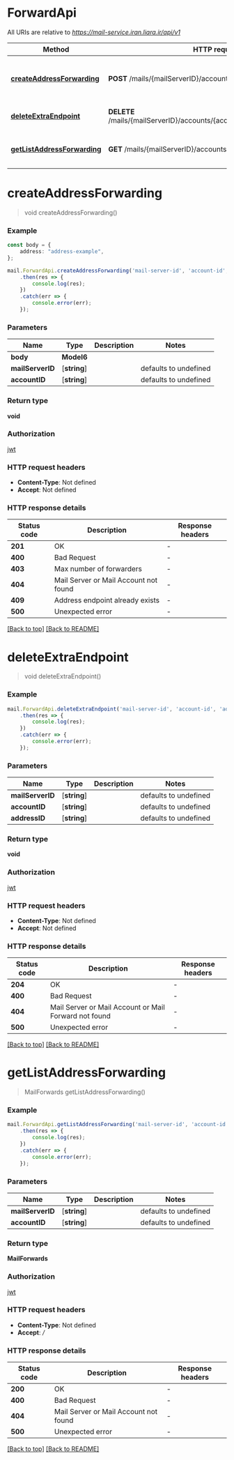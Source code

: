 # ForwardApi

All URIs are relative to *https://mail-service.iran.liara.ir/api/v1*

Method | HTTP request | Description
------------- | ------------- | -------------
[**createAddressForwarding**](ForwardApi.md#createAddressForwarding) | **POST** /mails/{mailServerID}/accounts/{accountID}/forwards | add address endpoint to forwarding mails
[**deleteExtraEndpoint**](ForwardApi.md#deleteExtraEndpoint) | **DELETE** /mails/{mailServerID}/accounts/{accountID}/forwards/{addressID} | delete extra endpoint address
[**getListAddressForwarding**](ForwardApi.md#getListAddressForwarding) | **GET** /mails/{mailServerID}/accounts/{accountID}/forwards | get all extra address to forwarding mails


# **createAddressForwarding**
> void createAddressForwarding()


### Example


```typescript
const body = {
    address: "address-example",
};

mail.ForwardApi.createAddressForwarding('mail-server-id', 'account-id', body)
    .then(res => {
        console.log(res);
    })
    .catch(err => {
        console.error(err);
    });
```


### Parameters

Name | Type | Description  | Notes
------------- | ------------- | ------------- | -------------
 **body** | **Model6**|  |
 **mailServerID** | [**string**] |  | defaults to undefined
 **accountID** | [**string**] |  | defaults to undefined


### Return type

**void**

### Authorization

[jwt](../../README.md#jwt)

### HTTP request headers

 - **Content-Type**: Not defined
 - **Accept**: Not defined


### HTTP response details
| Status code | Description | Response headers |
|-------------|-------------|------------------|
**201** | OK |  -  |
**400** | Bad Request |  -  |
**403** | Max number of forwarders |  -  |
**404** | Mail Server or Mail Account not found |  -  |
**409** | Address endpoint already exists |  -  |
**500** | Unexpected error |  -  |

[[Back to top]](#) [[Back to README]](./../../README.md)

# **deleteExtraEndpoint**
> void deleteExtraEndpoint()


### Example


```typescript
mail.ForwardApi.deleteExtraEndpoint('mail-server-id', 'account-id', 'address-id')
    .then(res => {
        console.log(res);
    })
    .catch(err => {
        console.error(err);
    });
```


### Parameters

Name | Type | Description  | Notes
------------- | ------------- | ------------- | -------------
 **mailServerID** | [**string**] |  | defaults to undefined
 **accountID** | [**string**] |  | defaults to undefined
 **addressID** | [**string**] |  | defaults to undefined


### Return type

**void**

### Authorization

[jwt](../../README.md#jwt)

### HTTP request headers

 - **Content-Type**: Not defined
 - **Accept**: Not defined


### HTTP response details
| Status code | Description | Response headers |
|-------------|-------------|------------------|
**204** | OK |  -  |
**400** | Bad Request |  -  |
**404** | Mail Server or Mail Account or Mail Forward not found |  -  |
**500** | Unexpected error |  -  |

[[Back to top]](#) [[Back to README]](./../../README.md)

# **getListAddressForwarding**
> MailForwards getListAddressForwarding()


### Example


```typescript
mail.ForwardApi.getListAddressForwarding('mail-server-id', 'account-id')
    .then(res => {
        console.log(res);
    })
    .catch(err => {
        console.error(err);
    });
```


### Parameters

Name | Type | Description  | Notes
------------- | ------------- | ------------- | -------------
 **mailServerID** | [**string**] |  | defaults to undefined
 **accountID** | [**string**] |  | defaults to undefined


### Return type

**MailForwards**

### Authorization

[jwt](../../README.md#jwt)

### HTTP request headers

 - **Content-Type**: Not defined
 - **Accept**: */*


### HTTP response details
| Status code | Description | Response headers |
|-------------|-------------|------------------|
**200** | OK |  -  |
**400** | Bad Request |  -  |
**404** | Mail Server or Mail Account not found |  -  |
**500** | Unexpected error |  -  |

[[Back to top]](#) [[Back to README]](./../../README.md)